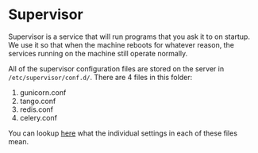 # Supervisor
Supervisor is a service that will run programs that you ask it to on startup. We use it so that when the machine reboots for whatever reason, the services running on the machine still operate normally. 

All of the supervisor configuration files are stored on the server in `/etc/supervisor/conf.d/`. There are 4 files in this folder:
  1. gunicorn.conf
  2. tango.conf
  3. redis.conf
  4. celery.conf
  
You can lookup [here](http://supervisord.org/configuration.html#program-x-section-settings) what the individual settings in each of these files mean.
